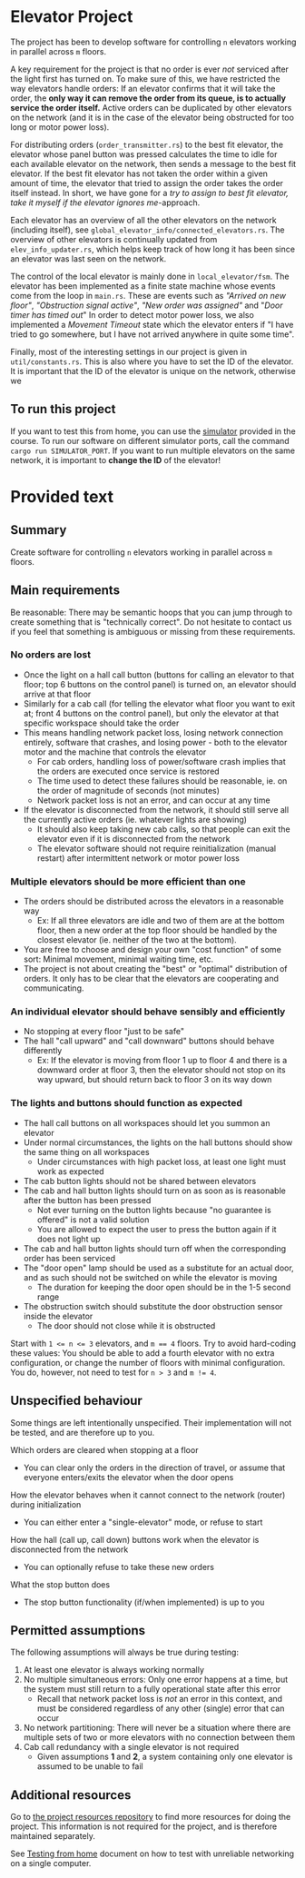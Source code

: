 Elevator Project
================
The project has been to develop software for controlling `n` elevators working in parallel across `m` floors.

A key requirement for the project is that no order is ever *not* serviced after the light first has turned on. To make sure of this, we have restricted the way elevators handle orders: If an elevator confirms that it will take the order, the **only way it can remove the order from its queue, is to actually service the order itself.** Active orders can be duplicated by other elevators on the network (and it is in the case of the elevator being obstructed for too long or motor power loss).

For distributing orders (`order_transmitter.rs`) to the best fit elevator, the elevator whose panel button was pressed calculates the time to idle for each available elevator on the network, then sends a message to the best fit elevator. If the best fit elevator has not taken the order within a given amount of time, the elevator that tried to assign the order takes the order itself instead. In short, we have gone for a *try to assign to best fit elevator, take it myself if the elevator ignores me*-approach.

Each elevator has an overview of all the other elevators on the network (including itself), see  `global_elevator_info/connected_elevators.rs`. The overview of other elevators is continually updated from `elev_info_updater.rs`, which helps keep track of how long it has been since an elevator was last seen on the network.

The control of the local elevator is mainly done in `local_elevator/fsm`. The elevator has been implemented as a finite state machine whose events come from the loop in `main.rs`. These are events such as *"Arrived on new floor"*, *"Obstruction signal active"*, *"New order was assigned"* and "*Door timer has timed out*" In order to detect motor power loss, we also implemented a *Movement Timeout* state which the elevator enters if "I have tried to go somewhere, but I have not arrived anywhere in quite some time".

Finally, most of the interesting settings in our project is given in `util/constants.rs`. This is also where you have to set the ID of the elevator. It is important that the ID of the elevator is unique on the network, otherwise we

To run this project
-----
If you want to test this from home, you can use the [simulator](https://github.com/TTK4145/Simulator-v2) provided in the course. To run our software on different simulator ports, call the command `cargo run SIMULATOR_PORT`. If you want to run multiple elevators on the same network, it is important to **change the ID** of the elevator!

Provided text
========

Summary
-------
Create software for controlling `n` elevators working in parallel across `m` floors.


Main requirements
-----------------
Be reasonable: There may be semantic hoops that you can jump through to create something that is "technically correct". Do not hesitate to contact us if you feel that something is ambiguous or missing from these requirements.

### No orders are lost
 - Once the light on a hall call button (buttons for calling an elevator to that floor; top 6 buttons on the control panel) is turned on, an elevator should arrive at that floor
 - Similarly for a cab call (for telling the elevator what floor you want to exit at; front 4 buttons on the control panel), but only the elevator at that specific workspace should take the order
 - This means handling network packet loss, losing network connection entirely, software that crashes, and losing power - both to the elevator motor and the machine that controls the elevator
   - For cab orders, handling loss of power/software crash implies that the orders are executed once service is restored
   - The time used to detect these failures should be reasonable, ie. on the order of magnitude of seconds (not minutes)
   - Network packet loss is not an error, and can occur at any time
 - If the elevator is disconnected from the network, it should still serve all the currently active orders (ie. whatever lights are showing)
   - It should also keep taking new cab calls, so that people can exit the elevator even if it is disconnected from the network
   - The elevator software should not require reinitialization (manual restart) after intermittent network or motor power loss

### Multiple elevators should be more efficient than one
 - The orders should be distributed across the elevators in a reasonable way
   - Ex: If all three elevators are idle and two of them are at the bottom floor, then a new order at the top floor should be handled by the closest elevator (ie. neither of the two at the bottom).
 - You are free to choose and design your own "cost function" of some sort: Minimal movement, minimal waiting time, etc.
 - The project is not about creating the "best" or "optimal" distribution of orders. It only has to be clear that the elevators are cooperating and communicating.
 
### An individual elevator should behave sensibly and efficiently
 - No stopping at every floor "just to be safe"
 - The hall "call upward" and "call downward" buttons should behave differently
   - Ex: If the elevator is moving from floor 1 up to floor 4 and there is a downward order at floor 3, then the elevator should not stop on its way upward, but should return back to floor 3 on its way down
 
### The lights and buttons should function as expected
 - The hall call buttons on all workspaces should let you summon an elevator
 - Under normal circumstances, the lights on the hall buttons should show the same thing on all workspaces 
   - Under circumstances with high packet loss, at least one light must work as expected
 - The cab button lights should not be shared between elevators
 - The cab and hall button lights should turn on as soon as is reasonable after the button has been pressed
   - Not ever turning on the button lights because "no guarantee is offered" is not a valid solution
   - You are allowed to expect the user to press the button again if it does not light up
 - The cab and hall button lights should turn off when the corresponding order has been serviced
 - The "door open" lamp should be used as a substitute for an actual door, and as such should not be switched on while the elevator is moving
   - The duration for keeping the door open should be in the 1-5 second range
 - The obstruction switch should substitute the door obstruction sensor inside the elevator
   - The door should not close while it is obstructed

 
Start with `1 <= n <= 3` elevators, and `m == 4` floors. Try to avoid hard-coding these values: You should be able to add a fourth elevator with no extra configuration, or change the number of floors with minimal configuration. You do, however, not need to test for `n > 3` and `m != 4`.


Unspecified behaviour
---------------------
Some things are left intentionally unspecified. Their implementation will not be tested, and are therefore up to you.

Which orders are cleared when stopping at a floor
 - You can clear only the orders in the direction of travel, or assume that everyone enters/exits the elevator when the door opens
 
How the elevator behaves when it cannot connect to the network (router) during initialization
 - You can either enter a "single-elevator" mode, or refuse to start
 
How the hall (call up, call down) buttons work when the elevator is disconnected from the network
 - You can optionally refuse to take these new orders
 
What the stop button does
   - The stop button functionality (if/when implemented) is up to you

   
Permitted assumptions
---------------------

The following assumptions will always be true during testing:
 1. At least one elevator is always working normally
 2. No multiple simultaneous errors: Only one error happens at a time, but the system must still return to a fully operational state after this error
    - Recall that network packet loss is *not* an error in this context, and must be considered regardless of any other (single) error that can occur
 3. No network partitioning: There will never be a situation where there are multiple sets of two or more elevators with no connection between them
 4. Cab call redundancy with a single elevator is not required
    - Given assumptions **1** and **2**, a system containing only one elevator is assumed to be unable to fail
   
Additional resources
--------------------

Go to [the project resources repository](https://github.com/TTK4145/Project-resources) to find more resources for doing the project. This information is not required for the project, and is therefore maintained separately.

See [Testing from home](/testing_from_home.md) document on how to test with unreliable networking on a single computer.